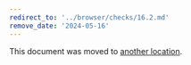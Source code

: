 ```yaml
---
redirect_to: '../browser/checks/16.2.md'
remove_date: '2024-05-16'
---
```


This document was moved to [another location](../browser/checks/16.2.md).

<!-- This redirect file can be deleted after 2024-05-16. -->
<!-- Redirects that point to other docs in the same project expire in three months. -->
<!-- Redirects that point to docs in a different project or site (for example, link is not relative and starts with `https:`) expire in one year. -->
<!-- Before deletion, see: https://docs.gitlab.com/ee/development/documentation/redirects.html -->
